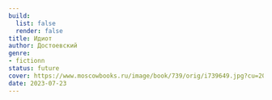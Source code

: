 ```yaml
---
build:
  list: false
  render: false
title: Идиот
author: Достоевский
genre:
- fictionn
status: future
cover: https://www.moscowbooks.ru/image/book/739/orig/i739649.jpg?cu=20211222170510
date: 2023-07-23
---
```


